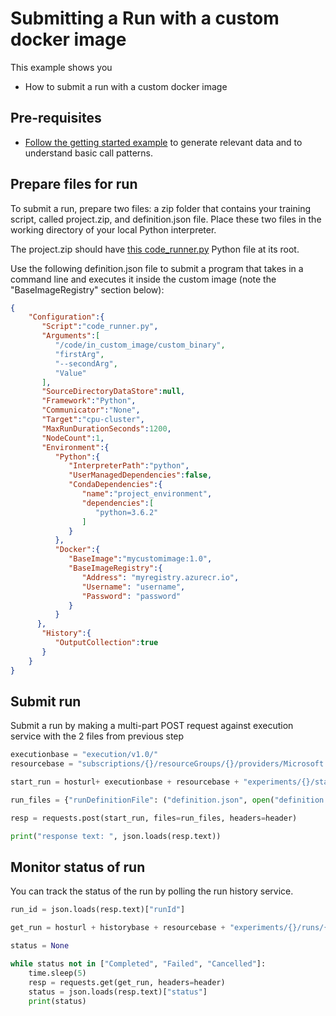 # Submitting a Run with a custom docker image

This example shows you

* How to submit a run with a custom docker image

## Pre-requisites

 * [Follow the getting started example](./rest-submit-run.md) to generate relevant data and to understand basic call patterns.


## Prepare files for run

To submit a run, prepare two files: a zip folder that contains your training script, called project.zip, and definition.json file. Place these two files in the working directory of your local Python interpreter.

The project.zip should have [this code_runner.py](./code_runner.py) Python file at its root.


Use the following definition.json file to submit a program that takes in a command line and executes it inside the custom image (note the "BaseImageRegistry" section below):

```json
{
    "Configuration":{
       "Script":"code_runner.py",
       "Arguments":[
          "/code/in_custom_image/custom_binary",
          "firstArg",
          "--secondArg",
          "Value"
       ],
       "SourceDirectoryDataStore":null,
       "Framework":"Python",
       "Communicator":"None",
       "Target":"cpu-cluster",
       "MaxRunDurationSeconds":1200,
       "NodeCount":1,
       "Environment":{
          "Python":{
             "InterpreterPath":"python",
             "UserManagedDependencies":false,
             "CondaDependencies":{
                "name":"project_environment",
                "dependencies":[
                   "python=3.6.2"
                ]
             }
          },
          "Docker":{
             "BaseImage":"mycustomimage:1.0",
             "BaseImageRegistry":{
                "Address": "myregistry.azurecr.io",
                "Username": "username",
                "Password": "password"
             }
          }
      },
       "History":{
          "OutputCollection":true
       }
    }
}
```

## Submit run

Submit a run by making a multi-part POST request against execution service with the 2 files from previous step

```python
executionbase = "execution/v1.0/"
resourcebase = "subscriptions/{}/resourceGroups/{}/providers/Microsoft.MachineLearningServices/workspaces/{}/".format(subid,rg,ws)

start_run = hosturl+ executionbase + resourcebase + "experiments/{}/startrun".format(experiment_name)

run_files = {"runDefinitionFile": ("definition.json", open("definition.json","rb")), "projectZipFile": ("project.zip", open("project.zip","rb"))}

resp = requests.post(start_run, files=run_files, headers=header)

print("response text: ", json.loads(resp.text))
```

## Monitor status of run

You can track the status of the run by polling the run history service.

```python
run_id = json.loads(resp.text)["runId"]

get_run = hosturl + historybase + resourcebase + "experiments/{}/runs/{}".format(experiment_name,run_id)

status = None

while status not in ["Completed", "Failed", "Cancelled"]:
    time.sleep(5)
    resp = requests.get(get_run, headers=header)
    status = json.loads(resp.text)["status"]
    print(status)
```

